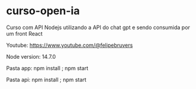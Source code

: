 # curso-open-ia
Curso com API Nodejs utilizando a API do chat gpt e sendo consumida por um front React

Youtube: https://www.youtube.com/@felipebruvers

Node version: 14.7.0

Pasta app: 
npm install ; npm start

Pasta api: 
npm install ; npm start
